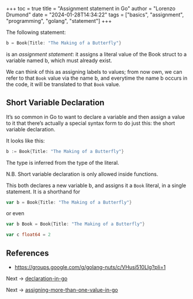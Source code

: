 +++
toc = true
title = "Assignment statement in Go"
author = "Lorenzo Drumond"
date = "2024-01-28T14:34:22"
tags = ["basics",  "assignment",  "programming",  "golang",  "statement"]
+++


The following statement:
```go
b = Book{Title: "The Making of a Butterfly"}
```
is an _assignment statement_: it assigns a literal value of the Book struct to a variable named b, which must already exist.

We can think of this as assigning labels to values; from now own, we can refer to that `Book` value via the name b, and everytime the name b occurs in the code, it will be translated to that `Book` value.

## Short Variable Declaration
It’s so common in Go to want to declare a variable and then assign a value to it that there’s actually a special syntax form to do just this: the short variable declaration.

It looks like this:
```go
b := Book{Title: "The Making of a Butterfly"}
```

The type is inferred from the type of the literal.

N.B. Short variable declaration is only allowed inside functions.


This both declares a new variable b, and assigns it a `Book` literal, in a single statement. It is a shorthand for
```go
var b = Book{Title: "The Making of a Butterfly"}
```

or even
```go
var b Book = Book{Title: "The Making of a Butterfly"}
```

```go
var c float64 = 2
```

## References
- https://groups.google.com/g/golang-nuts/c/VHusi510LIg?pli=1

Next -> [declaration-in-go](/wiki/declaration-in-go/)

Next -> [assigning-more-than-one-value-in-go](/wiki/assigning-more-than-one-value-in-go/)
